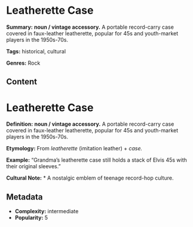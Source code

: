 # Leatherette Case

**Summary:** **noun / vintage accessory.** A portable record-carry case covered in faux-leather leatherette, popular for 45s and youth-market players in the 1950s-70s.

**Tags:** historical, cultural

**Genres:** Rock

## Content

# Leatherette Case

**Definition:** **noun / vintage accessory.** A portable record-carry case covered in faux-leather leatherette, popular for 45s and youth-market players in the 1950s-70s.

**Etymology:** From *leatherette* (imitation leather) + *case.*

**Example:** “Grandma’s leatherette case still holds a stack of Elvis 45s with their original sleeves.”

**Cultural Note:** * A nostalgic emblem of teenage record-hop culture.

## Metadata

- **Complexity:** intermediate
- **Popularity:** 5
